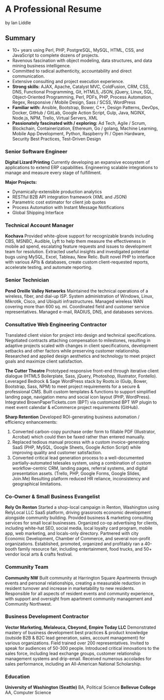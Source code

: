 # A Professional Resume
by Ian Liddle

## Summary
- 10+ years using Perl, PHP, PostgreSQL, MySQL, HTML, CSS, and JavaScript to complete dozens of projects.
- Ravenous fascination with object modeling, data structures, and data mining business intelligence.
- Committed to radical authenticity, accountability and direct communication.
- Extensive consulting and project execution experience.
- **Strong skills:**
	AJAX, Apache, Catalyst MVC, ColdFusion, CRM, CSS, DNS, Functional Programming, Git, HTML5, JSON, jQuery, Linux, SQL, Object-Oriented Programming, Perl, PDFs, PHP, Process Automation, Regex, Responsive / Mobile Design, Sass / SCSS, WordPress
- **Familiar with:**
	Ansible, Bootstrap, Bower, C++, Design Patterns, DevOps, Docker, GitHub / GitLab, Google Action Script, Gulp, Java, NGINX, Node.js, NPM, Trello, Virtual Servers, XML
- **Passionately fascinated with / exploring:**
  Ad Tech, Agile / Scrum, Blockchain, Containerization, Ethereum, Go / golang, Machine Learning, Mobile App Development, Python, Raspberry Pi / Open Hardware, Security Best Practices, Test-Driven Design


### Senior Software Engineer 
**Digital Lizard Printing** 
Currently developing an expansive ecosystem of applications to extend ERP capabilities. Engineering scalable integrations to manage and measure every stage of fulfillment.

**Major Projects:** 
- Dynamically-extensible production analytics
- RESTful B2B API integration framework (XML and JSON)
- Parametric cost estimator for client job quotes
- Process Automation with Instant Message Notifications
- Global Shipping Interface


### Technical Account Manager 
**Kochava**
Provided white-glove support for recognizable brands including CBS, MSNBC, Audible, Lyft to help them measure the effectiveness in mobile ad spend, escalating feature requests and issues to development team for resolution. Extracted useful insights and investigated potential bugs using MySQL, Excel, Tableau, New Relic. Built novel PHP to interface with various APIs &amp; databases, create custom client-requested reports, accelerate testing, and automate reporting.


### Senior Technician 
**Pend Oreille Valley Networks** 
Maintained the technical operations of a wireless, fiber, and dial-up ISP. System administration of Windows, Linux, Mikrotik, Cisco, and Ubiquiti infrastructures. Managed wireless WAN covering more than 600 sq. mi. Coordinated field and customer service representatives. Managed e-mail, RADIUS, DNS, and databases services.


### Consultative Web Engineering Contractor 
Translated client vision for project into design and technical specifications. Negotiated contracts attaching compensation to milestones, resulting in adaptive projects scaled with changes in client specifications, development setbacks and other factors while preserving customer relationship. Researched and applied design aesthetics and technology to meet project goals and maximize client satisfaction.

**The Cutter Theatre**
Prototyped responsive front-end through iterative client dialogue (HTML5 Boilerplate, Sass, jQuery, Photoshop, Illustrator, Fontello). Leveraged Bedrock & Sage WordPress stack by Roots.io (Gulp, Bower, Bootstrap, Sass, NPM) to meet project requirements for a secure & professional CMS. Built custom templates & functions to support simplified landing page, navigation menu and social icon layout (PHP, WordPress). Integrated BrownPaperTickets.com (BPT) via customized BPT WP plugin to meet event calendar & eCommerce project requirements (GitHub).

**Sharp Retention**
Developed ROI-generating business automation / efficiency enhancements: 
1. Converted carbon-copy purchase order form to fillable PDF (Illustrator, Acrobat) which could then be faxed rather than entered manually.
2. Replaced tedious manual process with a custom invoice-generating SaaS (PHP, MySQL, Google Sheets, Google Action Script) while improving quality and customer satisfaction.
3. Converted critical lead generation process to a  well-documented partially-automated telesales system, using a combination of custom workflow-centric CRM, landing pages, referral systems, and digital presentation assets. (Trello, PHP, Google Forms, Google Slides, Join.Me) Resulting platform reduced HR reliance, inconsistency and geographical limitations.


### Co-Owner & Small Business Evangelist
**Rely On Renton**
Started a shop-local campaign in Renton, Washington using RelyLocal LLC SaaS platform, driving grassroots economic development alongside community building. Provided business & marketing consulting services for small local businesses. Organized co-op advertising for clients, including white-hat SEO, social media, local loyalty card program,  mobile app, web marketing, and locals-only directory. Partnered with city Economic Development, Chamber of Commerce, and several non-profit organizations. Established, promoted, organized and profitably ran a 40-booth family resource fair, including entertainment, food trucks, and 50+ vendor local arts & crafts festival.


### Community Team
**Community NW**
Built community at Harrington Square Apartments through events and personal relationships, creating a measurable reduction in resident turnover and increase in marketability to new residents. Responsible for all aspects of resident events and community experience, with support and oversight from apartment community management and Community Northwest.


### Business Development Contractor
**Vector Marketing, Melaleuca, Cbeyond, Empire Today LLC**
Demonstrated mastery of business development best practices &amp; product knowledge (outside B2B &amp; B2C lead generation, sales, account management) for various organizations. Field trained over 200 representatives. Invited to speak for audiences of 50-300 people. Introduced critical innovations to the sales force, including lead exchange groups, customer relationship management systems and drip-email. Received numerous accolades for sales performance, including an All-American National Scholarship.


### Education 
**University of Washington (Seattle)** BA, Political Science 
**Bellevue College** AA, Computer Science 
